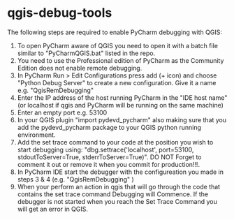 # qgis-debug-tools

The following steps are required to enable PyCharm debugging with QGIS:

1. To open PyCharm aware of QGIS you need to open it with a batch file similar to "PyCharmQGIS.bat" listed in the repo.
2.  You need to use the Professional edition of PyCharm as the Community Edition does not enable remote debugging.
3. In PyCharm Run > Edit Configurations press add (+ icon) and choose "Python Debug Server" to create a new configuration.  Give it a name e.g. "QgisRemDebugging"
4. Enter the IP address of the host running PyCharm in the "IDE host name" (or localhost if qgis and PyCharm will be running on the same machine)
5. Enter an empty port e.g. 53100
6. In your QGIS plugin "import pydevd_pycharm" also making sure that you add the pydevd_pycharm package to your QGIS python running environment.
7. Add the set trace command to your code at the position you wish to start debugging using:  "dbg.settrace('localhost', port=53100, stdoutToServer=True, stderrToServer=True)".  DO NOT Forget to comment it out or remove it when you commit for production!!!.
8. In PyCharm IDE start the debugger with the configureation you made in steps 3 & 4 (e.g. "QgisRemDebugging" )
9. When your perform an action in qgis that will go through the code that contains the set trace command Debugging will Commence.  If the debugger is not started when you reach the Set Trace Command you will get an error in QGIS.
